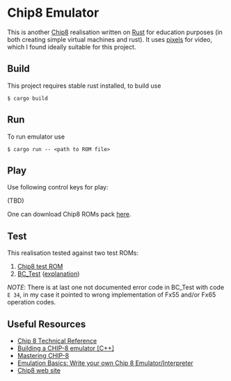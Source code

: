 Chip8 Emulator
==============

This is another [Chip8](https://en.wikipedia.org/wiki/CHIP-8) realisation written on [Rust](https://www.rust-lang.org) 
for education purposes (in both creating simple virtual machines and rust).
It uses [pixels](https://github.com/parasyte/pixels) for video, which I found ideally suitable for this project.
 
Build
-----

This project requires stable rust installed, to build use

```shell script
$ cargo build
```

Run
---

To run emulator use

```shell script
$ cargo run -- <path to ROM file>
```

Play
----

Use following control keys for play:

(TBD)


One can download Chip8 ROMs pack [here](https://web.archive.org/web/20130702032522/http://www.chip8.com/downloads/Chip-8%20Pack.zip). 

Test
----

This realisation tested against two test ROMs:
1. [Chip8 test ROM](https://github.com/corax89/chip8-test-rom)
2. [BC_Test](https://slack-files.com/T3CH37TNX-F3RF5KT43-0fb93dbd1f) ([explanation](https://slack-files.com/T3CH37TNX-F3RKEUKL4-b05ab4930d))

*NOTE*: There is at last one not documented error code in BC_Test with code `E 34`, 
in my case it pointed to wrong implementation of Fx55 and/or Fx65 operation codes.

Useful Resources
---------
- [Chip 8 Technical Reference](http://devernay.free.fr/hacks/chip8/C8TECH10.HTM#memmap)
- [Building a CHIP-8 emulator [C++]](https://austinmorlan.com/posts/chip8_emulator/)
- [Mastering CHIP-8](http://mattmik.com/files/chip8/mastering/chip8.html)
- [Emulation Basics: Write your own Chip 8 Emulator/Interpreter](http://omokute.blogspot.com/2012/06/emulation-basics-write-your-own-chip-8.html)
- [Chip8 web site](https://web.archive.org/web/20130903140414/http://chip8.com/?page=73)